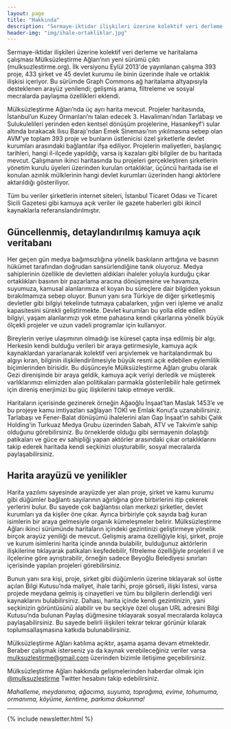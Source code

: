 ```yaml
---
layout: page
title: "Hakkında"
description: "Sermaye-iktidar ilişkileri üzerine kolektif veri derleme ve haritalama"
header-img: "img/ihale-ortakliklar.jpg"
---
```


Sermaye-iktidar ilişkileri üzerine kolektif veri derleme ve haritalama çalışması Mülksüzleştirme Ağları’nın yeni sürümü çıktı (mulksuzlestirme.org). İlk versiyonu Eylül 2013'de yayınlanan çalışma 393 proje, 433 şirket ve 45 devlet kurumu ile binin üzerinde ihale ve ortaklık ilişkisi içeriyor. Bu sürümde Graph Commons ağ haritalama altyapısıyla desteklenen arayüz yenilendi; gelişmiş arama, filtreleme ve sosyal mecralarda paylaşma özellikleri eklendi.

Mülksüzleştirme Ağları’nda üç ayrı harita mevcut. Projeler haritasında, İstanbul’un Kuzey Ormanları’nı talan edecek 3. Havalimanı’ndan Tarlabaşı ve Sulukulelileri yerinden eden kentsel dönüşüm projelerine, Hasankeyf'i sular altında bırakacak Ilısu Barajı'ndan Emek Sineması’nın yıkılmasına sebep olan AVM'ye toplam 393 proje ve bunların üstlenicisi özel şirketlerle devlet kurumları arasındaki bağlantılar ifşa ediliyor. Projelerin maliyetleri, başlangıç tarihleri, hangi il-ilçede yapıldığı, varsa iş kazaları gibi bilgiler de bu haritada mevcut. Çalışmanın ikinci haritasında bu projeleri gerçekleştiren şirketlerin yönetim kurulu üyeleri üzerinden kurulan ortaklıklar, üçüncü haritada ise el konulan azınlık mülklerinin hangi devlet kurumları üzerinden hangi aktörlere aktarıldığı gösteriliyor.

Tüm bu veriler şirketlerin internet siteleri, İstanbul Ticaret Odası ve Ticaret Sicili Gazetesi gibi kamuya açık veriler ile gazete haberleri gibi ikincil kaynaklarla referanslandırılmıştır.

## Güncellenmiş, detaylandırılmış kamuya açık veritabanı

Her geçen gün medya bağımsızlığına yönelik baskıların arttığına ve basının hükümet tarafından doğrudan sansürlendiğine tanık oluyoruz. Medya sahiplerinin özellikle de devletten aldıkları ihaleler yoluyla kurduğu çıkar ortaklıkları basının bir pazarlama aracına dönüşmesine ve havamıza, suyumuza, kamusal alanlarımıza el koyan bu süreçlere dair bilgiden yoksun bırakılmamıza sebep oluyor. Bunun yanı sıra Türkiye de diğer şirketleşmiş devletler gibi bilgiyi tekelinde tutmaya çabalarken, yığın veri işleme ve analiz kapasitesini sürekli geliştirmekte. Devlet kurumları bu yolla elde edilen bilgiyi, yaşam alanlarımızı yok etme pahasına kendi çıkarlarına yönelik büyük ölçekli projeler ve uzun vadeli programlar için kullanıyor.

Bireylerin veriye ulaşımının olmadığı ise küresel çapta inşa edilmiş bir algı. Herkesin kendi bulduğu verileri bir araya getirmesiyle, kamuya açık kaynaklardan yararlanarak kolektif veri arşivlemek ve haritalandırmak bu algıyı kıran, bilginin ilişkilendirilmesiyle büyük resmi açık edebilen eylemlilik biçimlerinden birisidir. Bu düşünceyle Mülksüzleştirme Ağları grubu olarak Gezi direnişinde bir araya geldik, kamuya açık veriyi derledik ve müşterek varlıklarımızı elimizden alan politikaları parmakla gösterilebilir hale getirmek için direniş enerjimizi bu güç ilişkilerini takip etmeye verdik.

Haritaların içerisinde gezinerek örneğin Ağaoğlu İnşaat’tan Maslak 1453’e ve bu projeye kamu imtiyazları sağlayan TOKİ ve Emlak Konut’a uzanabilirsiniz. Tarlabaşı ve Fener-Balat dönüşümü ihalelerini alan Gap İnşaat’ın sahibi Çalık Holding'in Turkuaz Medya Grubu üzerinden Sabah, ATV ve Takvim’e sahip olduğunu görebilirsiniz. Bu örneklerde olduğu gibi sermayenin dolaştığı patikaları ve güce ev sahipliği yapan aktörler arasındaki çıkar ortaklıklarını takip ederek haritada kendi seçkinizi oluşturabilir, sosyal mecralarda paylaşabilirsiniz.

## Harita arayüzü ve yenilikler

Harita yazılımı sayesinde arayüzde yer alan proje, şirket ve kamu kurumu gibi düğümler bağlantı sayılarının ağırlığına göre birbirlerini itip çekerek yerlerini bulur. Bu sayede çok bağlantısı olan merkezi şirketler, devlet kurumları ya da kişiler öne çıkar. Ayrıca birbiriyle çok sayıda bağ kuran isimlerin bir araya gelmesiyle organik kümeleşmeler belirir.
Mülksüzleştirme Ağları ikinci sürümünde haritaların içindeki gezintinizi geliştirmeye yönelik birçok arayüz yeniliği de mevcut. Gelişmiş arama özelliğiyle kişi, şirket, proje ve kurum isimlerini harita içinde anında bulabilir, bulduğunuz aktörlerin ilişkilerine tıklayarak patikaları keşfedebilir, filtreleme özelliğiyle projeleri il ve ilçelerine göre ayrıştırabilir, örneğin sadece Beyoğlu Belediyesi sınırları içerisinde yapılan projeleri görebilirsiniz.

Bunun yanı sıra kişi, proje, şirket gibi düğümlerin üzerine tıklayarak sol üstte açılan Bilgi Kutusu’nda maliyet, ihale tarihi, proje görseli, ilişki listesi, varsa projede meydana gelmiş iş cinayetleri ve tüm bu bilgilerin derlendiği veri kaynaklarını bulabilirsiniz. Dahası, harita içinde kendi gezintinizin, yani seçkinizin görüntüsünü alabilir ve bu seçkiye özel oluşan URL adresini Bilgi Kutusu’nda bulunan Paylaş düğmesine tıklayarak sosyal mecralarda kolayca paylaşabilirsiniz. Bu sayede belirli ilişkileri tekrar tekrar görünür kılarak toplumsallaşmasına katkıda bulunabilirsiniz.

Mülksüzleştirme Ağları katılıma açıktır, aşama aşama devam etmektedir. Beraber çalışmak isterseniz ya da kaynak verebileceğiniz veriler varsa mulksuzlestirme@gmail.com üzerinden bizimle iletişime geçebilirsiniz.

Mülksüzleştirme Ağları hakkında gelişmelerinden haberdar olmak için <a href="https://twitter.com/mulksuzlestirme">@mulksuzlestirme</a> Twitter hesabını takip edebilirsiniz.

*Mahalleme, meydanıma, ağacıma, suyuma, toprağıma, evime, tohumuma, ormanıma, köyüme, kentime, parkıma dokunma!*

<hr>

{% include newsletter.html %}

